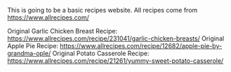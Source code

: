 This is going to be a basic recipes website. 
All recipes come from https://www.allrecipes.com/

Original Garlic Chicken Breast Recipe: https://www.allrecipes.com/recipe/231041/garlic-chicken-breasts/
Original Apple Pie Recipe: https://www.allrecipes.com/recipe/12682/apple-pie-by-grandma-ople/
Original Potato Casserole Recipe: https://www.allrecipes.com/recipe/21261/yummy-sweet-potato-casserole/
